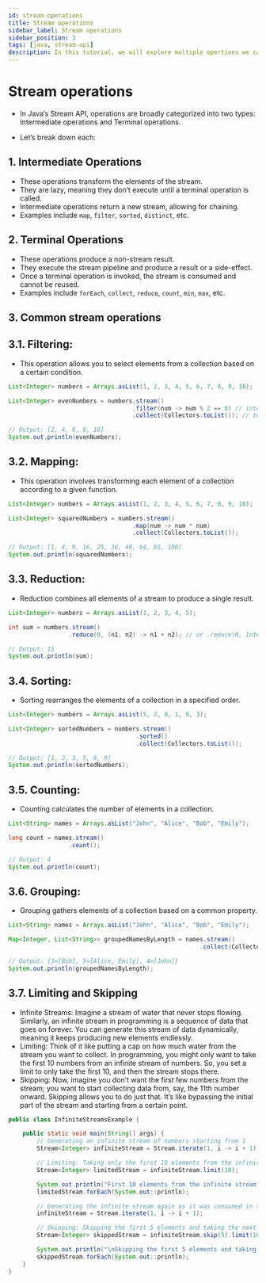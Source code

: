 ```yaml
---
id: stream-operations
title: Stream operations
sidebar_label: Stream operations
sidebar_position: 3
tags: [java, stream-api]
description: In this tutorial, we will explore multiple opertions we can perform on the streams with examples.
---
```


# Stream operations

- In Java’s Stream API, operations are broadly categorized into two types: Intermediate operations and Terminal operations. 

- Let’s break down each:

## 1. Intermediate Operations

- These operations transform the elements of the stream.
- They are lazy, meaning they don’t execute until a terminal operation is called.
- Intermediate operations return a new stream, allowing for chaining.
- Examples include `map`, `filter`, `sorted`, `distinct`, etc.


## 2. Terminal Operations

- These operations produce a non-stream result.
- They execute the stream pipeline and produce a result or a side-effect.
- Once a terminal operation is invoked, the stream is consumed and cannot be reused.
- Examples include `forEach`, `collect`, `reduce`, `count`, `min`, `max`, etc.


## 3. Common stream operations

## 3.1. Filtering: 

- This operation allows you to select elements from a collection based on a certain condition.

```java
List<Integer> numbers = Arrays.asList(1, 2, 3, 4, 5, 6, 7, 8, 9, 10);

List<Integer> evenNumbers = numbers.stream()
                                   .filter(num -> num % 2 == 0) // intermediate operation
                                   .collect(Collectors.toList()); // terminal operation

// Output: [2, 4, 6, 8, 10]
System.out.println(evenNumbers);
```

## 3.2. Mapping: 

- This operation involves transforming each element of a collection according to a given function.

```java
List<Integer> numbers = Arrays.asList(1, 2, 3, 4, 5, 6, 7, 8, 9, 10);

List<Integer> squaredNumbers = numbers.stream()
                                   .map(num -> num * num)
                                   .collect(Collectors.toList());

// Output: [1, 4, 9, 16, 25, 36, 49, 64, 81, 100]
System.out.println(squaredNumbers);
```


## 3.3. Reduction: 

- Reduction combines all elements of a stream to produce a single result.

```java
List<Integer> numbers = Arrays.asList(1, 2, 3, 4, 5);

int sum = numbers.stream()
                 .reduce(0, (n1, n2) -> n1 + n2); // or .reduce(0, Integer::sum);

// Output: 15
System.out.println(sum);
```

## 3.4. Sorting: 

- Sorting rearranges the elements of a collection in a specified order.

```java
List<Integer> numbers = Arrays.asList(5, 2, 8, 1, 9, 3);

List<Integer> sortedNumbers = numbers.stream()
                                    .sorted()
                                    .collect(Collectors.toList());

// Output: [1, 2, 3, 5, 8, 9]
System.out.println(sortedNumbers);
```

## 3.5. Counting: 

- Counting calculates the number of elements in a collection.

```java
List<String> names = Arrays.asList("John", "Alice", "Bob", "Emily");

long count = names.stream()
                 .count();

// Output: 4
System.out.println(count);
```

## 3.6. Grouping: 

- Grouping gathers elements of a collection based on a common property.

```java
List<String> names = Arrays.asList("John", "Alice", "Bob", "Emily");

Map<Integer, List<String>> groupedNamesByLength = names.stream()
                                                      .collect(Collectors.groupingBy(String::length));

// Output: {3=[Bob], 5=[Alice, Emily], 4=[John]}
System.out.println(groupedNamesByLength);
```

## 3.7. Limiting and Skipping

- Infinite Streams: Imagine a stream of water that never stops flowing. Similarly, an infinite stream in programming is a sequence of data that goes on forever. You can generate this stream of data dynamically, meaning it keeps producing new elements endlessly.
- Limiting: Think of it like putting a cap on how much water from the stream you want to collect. In programming, you might only want to take the first 10 numbers from an infinite stream of numbers. So, you set a limit to only take the first 10, and then the stream stops there.
- Skipping: Now, imagine you don’t want the first few numbers from the stream; you want to start collecting data from, say, the 11th number onward. Skipping allows you to do just that. It’s like bypassing the initial part of the stream and starting from a certain point.

```java
public class InfiniteStreamsExample {

    public static void main(String[] args) {
        // Generating an infinite stream of numbers starting from 1
        Stream<Integer> infiniteStream = Stream.iterate(1, i -> i + 1);

        // Limiting: Taking only the first 10 elements from the infinite stream
        Stream<Integer> limitedStream = infiniteStream.limit(10);

        System.out.println("First 10 elements from the infinite stream:");
        limitedStream.forEach(System.out::println);

        // Generating the infinite stream again as it was consumed in the previous operation
        infiniteStream = Stream.iterate(1, i -> i + 1);

        // Skipping: Skipping the first 5 elements and taking the next 10 elements
        Stream<Integer> skippedStream = infiniteStream.skip(5).limit(10);

        System.out.println("\nSkipping the first 5 elements and taking the next 10:");
        skippedStream.forEach(System.out::println);
    }
}
```
